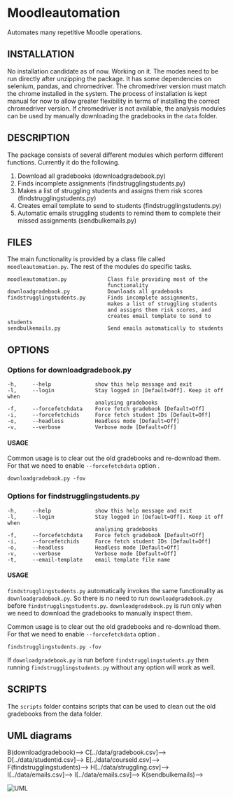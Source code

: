 
# Moodleautomation

Automates many repetitive Moodle operations.

## INSTALLATION

No installation candidate as of now. Working on it. The modes need to be run directly after unzipping the package. It has some dependencies on selenium, pandas, and chromedriver. The chromedriver version must match the chrome installed in the system. The process of installation is kept manual for now to allow greater flexibility in terms of installing the correct chromedriver version. If chromedriver is not available, the analysis modules can be used by manually downloading the gradebooks in the `data` folder.

## DESCRIPTION

The package consists of several different modules which perform different functions. Currently it do the following. 

 1. Download all gradebooks (downloadgradebook.py)
 2. Finds incomplete assignments (findstrugglingstudents.py)
 3. Makes a list of struggling students and assigns them risk scores (findstrugglingstudents.py)
 4. Creates email template to send to students (findstrugglingstudents.py)
 5. Automatic emails struggling students to remind them to complete their missed assignments (sendbulkemails.py)

## FILES
The main functionality is provided by a class file called `moodleautomation.py`. The rest of the modules do specific tasks.

	moodleautomation.py				Class file providing most of the 
									functionality
	downloadgradebook.py			Downloads all gradebooks
	findstrugglingstudents.py		Finds incomplete assignments,
									makes a list of struggling students 
									and assigns them risk scores, and
									creates email template to send to students
	sendbulkemails.py				Send emails automatically to students

## OPTIONS

### Options for downloadgradebook.py

	-h,		--help				show this help message and exit
	-l,		--login				Stay logged in [Default=Off]. Keep it off when
								analysing gradebooks
	-f,		--forcefetchdata	Force fetch gradebook [Default=Off]
	-i,		--forcefetchids		Force fetch student IDs [Default=Off]
	-o,		--headless			Headless mode [Default=Off]
	-v,		--verbose			Verbose mode [Default=Off]

#### USAGE
Common usage is to clear out the old gradebooks and re-download them. For that we need to enable `--forcefetchdata` option . 

	downloadgradebook.py -fov

### Options for findstrugglingstudents.py

	-h,		--help				show this help message and exit
	-l,		--login				Stay logged in [Default=Off]. Keep it off when
								analysing gradebooks
	-f,		--forcefetchdata	Force fetch gradebook [Default=Off]
	-i,		--forcefetchids		Force fetch student IDs [Default=Off]
	-o,		--headless			Headless mode [Default=Off]
	-v,		--verbose			Verbose mode [Default=Off]
	-t,		--email-template	email template file name

#### USAGE
`findstrugglingstudents.py` automatically invokes the same functionality as `downloadgradebook.py`. So there is no need to run `downloadgradebook.py` before `findstrugglingstudents.py`. `downloadgradebook.py` is run only when we need to download the gradebooks to manually inspect them.

Common usage is to clear out the old gradebooks and re-download them. For that we need to enable `--forcefetchdata` option .

	findstrugglingstudents.py -fov
If `downloadgradebook.py` is run before `findstrugglingstudents.py` then running `findstrugglingstudents.py` without any option will work as well.

## SCRIPTS

The `scripts` folder contains scripts that can be used to clean out the old gradebooks from the data folder.

## UML diagrams

<!--```mermaid-->
<!--graph LR-->
<!--A(moodleautomation) --> B(downloadgradebook)-->
<!--B(downloadgradebook) --> C[../data/gradebook.csv]-->
<!--B(downloadgradebook) --> D[../data/studentid.csv]-->
<!--B(downloadgradebook) --> E[../data/courseid.csv]-->
<!--C[../data/gradebook.csv] --> F(findstrugglingstudents)-->
<!--F(findstrugglingstudents) --> H[../data/struggling.csv]-->
<!--F(findstrugglingstudents) --> I[../data/emails.csv]-->
<!--G[../data/emailtemplate] --> I[../data/emails.csv]-->
<!--I[../data/emails.csv] --> K(sendbulkemails)-->
<!--```-->
![UML](https://mermaid.ink/img/eyJjb2RlIjoiZ3JhcGggTFJcbkEobW9vZGxlYXV0b21hdGlvbikgLS0-IEIoZG93bmxvYWRncmFkZWJvb2spXG5CKGRvd25sb2FkZ3JhZGVib29rKSAtLT4gQ1suLi9kYXRhL2dyYWRlYm9vay5jc3ZdXG5CKGRvd25sb2FkZ3JhZGVib29rKSAtLT4gRFsuLi9kYXRhL3N0dWRlbnRpZC5jc3ZdXG5CKGRvd25sb2FkZ3JhZGVib29rKSAtLT4gRVsuLi9kYXRhL2NvdXJzZWlkLmNzdl1cbkNbLi4vZGF0YS9ncmFkZWJvb2suY3N2XSAtLT4gRihmaW5kc3RydWdnbGluZ3N0dWRlbnRzKVxuRihmaW5kc3RydWdnbGluZ3N0dWRlbnRzKSAtLT4gSFsuLi9kYXRhL3N0cnVnZ2xpbmcuY3N2XVxuRihmaW5kc3RydWdnbGluZ3N0dWRlbnRzKSAtLT4gSVsuLi9kYXRhL2VtYWlscy5jc3ZdXG5HWy4uL2RhdGEvZW1haWx0ZW1wbGF0ZV0gLS0-IElbLi4vZGF0YS9lbWFpbHMuY3N2XVxuSVsuLi9kYXRhL2VtYWlscy5jc3ZdIC0tPiBLKHNlbmRidWxrZW1haWxzKSIsIm1lcm1haWQiOnsidGhlbWUiOiJkZWZhdWx0In0sInVwZGF0ZUVkaXRvciI6ZmFsc2V9)
